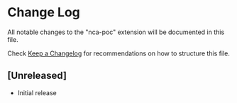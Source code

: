 # Change Log

All notable changes to the "nca-poc" extension will be documented in this file.

Check [Keep a Changelog](http://keepachangelog.com/) for recommendations on how to structure this file.

## [Unreleased]

- Initial release
